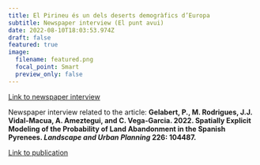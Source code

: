 ```yaml
---
title: El Pirineu és un dels deserts demogràfics d’Europa
subtitle: Newspaper interview (El punt avui)
date: 2022-08-10T18:03:53.974Z
draft: false
featured: true
image:
  filename: featured.png
  focal_point: Smart
  preview_only: false
---
```


<a href="https://www.elpuntavui.cat/societat/article/5-societat/2178147-el-pirineu-es-un-dels-deserts-demografics-d-europa.html"> Link to newspaper interview  </a>
<p align="justify">

Newspaper interview related to the article: <b> Gelabert, P., M. Rodrigues, J.J. Vidal-Macua, A. Ameztegui, and C. Vega-Garcia. 2022. Spatially Explicit Modeling of the Probability of Land Abandonment in the Spanish Pyrenees. <i>Landscape and Urban Planning</i> 226: 104487. </b>
  
<a href="https://pjgelabert.netlify.app/publication/spatially-explicit-modeling-of-the-probability-of-land-abandonment-in-the-spanish-pyrenees/"> Link to publication </a>

</p>
